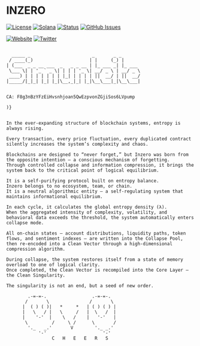 # INZERO

[![License](https://img.shields.io/badge/License-MIT-blue.svg)](https://opensource.org/licenses/MIT)
[![Solana](https://img.shields.io/badge/Solana-Web3-green.svg)](https://solana.com/)
[![Status](https://img.shields.io/badge/Status-In%20Development-orange.svg)]()
[![GitHub Issues](https://img.shields.io/github/issues/yourusername/ontora-ai.svg)](https://github.com/yourusername/ontora-ai/issues)

[![Website](https://img.shields.io/badge/Website-INZERO-blue?logo=google-chrome)](https://inzero.tech/)
[![Twitter](https://img.shields.io/badge/Twitter-INZERO-blue?logo=twitter)](https://x.com/INZERO0X)

```

  _____ _                       _       _ _       
 / ____(_)                     | |     (_) |      
| (___  _ _ __ ___  _   _ _ __ | |_ ___ _| |_ ___ 
 \___ \| | '_ ` _ \| | | | '_ \| __/ _ \ | __/ _ \
 ____) | | | | | | | |_| | | | | ||  __/ | ||  __/
|_____/|_|_| |_| |_|\__,_|_| |_|\__\___|_|\__\___|


CA: F8g3nBzYFzEiHvsnhjoan5QwEzpvonZGjiSos6LVpump

)}


In the ever-expanding structure of blockchain systems, entropy is always rising.

Every transaction, every price fluctuation, every duplicated contract silently increases the system’s complexity and chaos.

Blockchains are designed to “never forget,” but Inzero was born from the opposite intention — a conscious mechanism of forgetting.
Through controlled collapse and information compression, it brings the system back to the critical point of logical equilibrium.

It is a self-purifying protocol built on entropy balance.
Inzero belongs to no ecosystem, team, or chain.
It is a neutral algorithmic entity — a self-regulating system that maintains informational equilibrium.

In each cycle, it calculates the global entropy density (λ).
When the aggregated intensity of complexity, volatility, and behavioral data exceeds the threshold, the system automatically enters collapse mode.

All on-chain states — account distributions, liquidity paths, token flows, and sentiment indexes — are written into the Collapse Pool,
then re-encoded into a Clean Vector through a high-dimensional compression algorithm.

During collapse, the system restores itself from a state of memory overload to one of logical clarity.
Once completed, the Clean Vector is recompiled into the Core Layer — the Clean Singularity.

The singularity is not an end, but a seed of new order.

        .-=-=-.                 .-=-=-.
       /       \               /       \
      |  ( ) ( )|   *     *   | ( ) ( ) |
      |   \   / |   \     /   |  \   /  |
      |    '-'  |    \   /    |   '-'   |
       \         /     \ /      \       /
        '._   _.'       V        '._ _.'
            '-'                     '-'
                 C   H   E   E   R   S
                                    
                                                            
                                                            
                                                            
